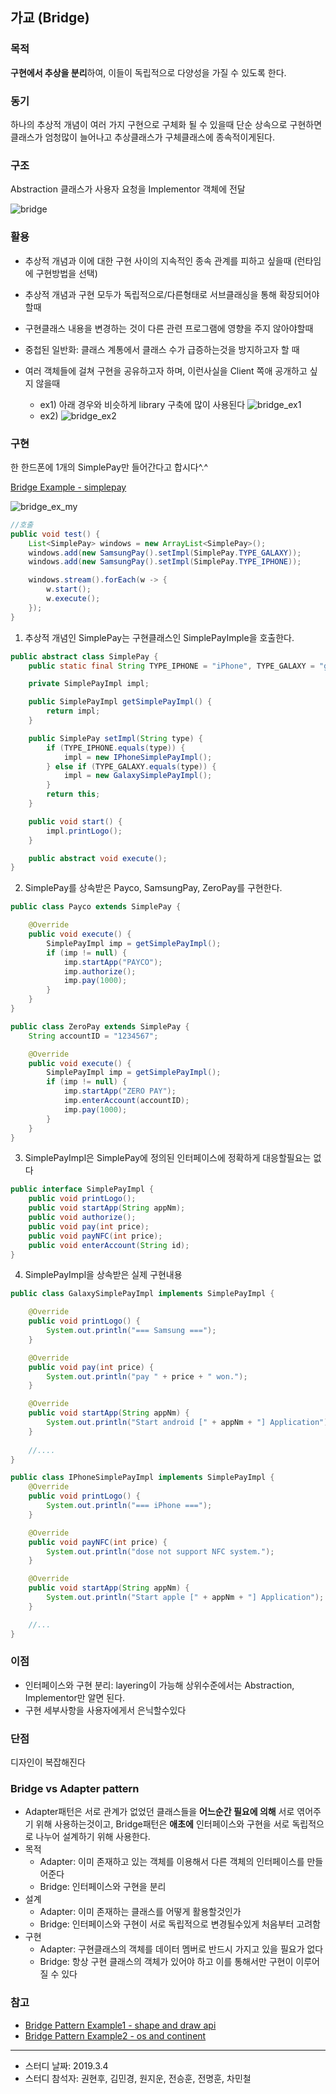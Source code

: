## 가교 (Bridge)

### 목적
**구현에서 추상을 분리**하여, 이들이 독립적으로 다양성을 가질 수 있도록 한다.

### 동기
하나의 추상적 개념이 여러 가지 구현으로 구체화 될 수 있을때 단순 상속으로 구현하면 클래스가 엄청많이 늘어나고 추상클래스가 구체클래스에 종속적이게된다.

### 구조
Abstraction 클래스가 사용자 요청을 Implementor 객체에 전달

![bridge](images/bridge.png)

### 활용
- 추상적 개념과 이에 대한 구현 사이의 지속적인 종속 관계를 피하고 싶을때 (런타임에 구현방법을 선택)
- 추상적 개념과 구현 모두가 독립적으로/다른형태로 서브클래싱을 통해 확장되어야 할때
- 구현클래스 내용을 변경하는 것이 다른 관련 프로그램에 영향을 주지 않아야할때
- 중첩된 일반화: 클래스 계통에서 클래스 수가 급증하는것을 방지하고자 할 때
- 여러 객체들에 걸쳐 구현을 공유하고자 하며, 이런사실을 Client 쪽애 공개하고 싶지 않을때
  
	- ex1) 아래 경우와 비슷하게 library 구축에 많이 사용된다
  ![bridge_ex1](images/bridge_ex1.jpg)
	- ex2)
	![bridge_ex2](images/bridge_ex2.png)


### 구현
한 한드폰에 1개의 SimplePay만 들어간다고 합시다^.^

[Bridge Example - simplepay](http://)

![bridge_ex_my](images/bridge_ex.png)


```java
//호출
public void test() {
	List<SimplePay> windows = new ArrayList<SimplePay>();
	windows.add(new SamsungPay().setImpl(SimplePay.TYPE_GALAXY));
	windows.add(new SamsungPay().setImpl(SimplePay.TYPE_IPHONE));

	windows.stream().forEach(w -> {
		w.start();
		w.execute();
	});
}
```


1. 추상적 개념인 SimplePay는 구현클래스인 SimplePayImple을 호출한다.
```java
public abstract class SimplePay {
	public static final String TYPE_IPHONE = "iPhone", TYPE_GALAXY = "galaxy";

	private SimplePayImpl impl;

	public SimplePayImpl getSimplePayImpl() {
		return impl;
	}

	public SimplePay setImpl(String type) {
		if (TYPE_IPHONE.equals(type)) {
			impl = new IPhoneSimplePayImpl();
		} else if (TYPE_GALAXY.equals(type)) {
			impl = new GalaxySimplePayImpl();
		}
		return this;
	}

	public void start() {
		impl.printLogo();
	}

	public abstract void execute();
}
```

2. SimplePay를 상속받은 Payco, SamsungPay, ZeroPay를 구현한다. 
```java
public class Payco extends SimplePay {

	@Override
	public void execute() {
		SimplePayImpl imp = getSimplePayImpl();
		if (imp != null) {
			imp.startApp("PAYCO");
			imp.authorize();
			imp.pay(1000);
		}
	}
}

public class ZeroPay extends SimplePay {
	String accountID = "1234567";

	@Override
	public void execute() {
		SimplePayImpl imp = getSimplePayImpl();
		if (imp != null) {
			imp.startApp("ZERO PAY");
			imp.enterAccount(accountID);
			imp.pay(1000);
		}
	}
}
```

3.  SimplePayImpl은 SimplePay에 정의된 인터페이스에 정확하게 대응할필요는 없다
```java
public interface SimplePayImpl {
	public void printLogo();
	public void startApp(String appNm);
	public void authorize();
	public void pay(int price);
	public void payNFC(int price);
	public void enterAccount(String id);
}
```
4. SimplePayImpl을 상속받은 실제 구현내용
```java
public class GalaxySimplePayImpl implements SimplePayImpl {

	@Override
	public void printLogo() {
		System.out.println("=== Samsung ===");
	}

	@Override
	public void pay(int price) {
		System.out.println("pay " + price + " won.");
	}

	@Override
	public void startApp(String appNm) {
		System.out.println("Start android [" + appNm + "] Application");
    }
    
    //....
}

public class IPhoneSimplePayImpl implements SimplePayImpl {
	@Override
	public void printLogo() {
		System.out.println("=== iPhone ===");
	}

	@Override
	public void payNFC(int price) {
		System.out.println("dose not support NFC system.");
	}

	@Override
	public void startApp(String appNm) {
		System.out.println("Start apple [" + appNm + "] Application");
    }

    //...
}
```


### 이점
- 인터페이스와 구현 분리: layering이 가능해 상위수준에서는 Abstraction, Implementor만 알면 된다.
- 구현 세부사항을 사용자에게서 은닉할수있다

### 단점
디자인이 복잡해진다

### Bridge vs Adapter pattern
- Adapter패턴은 서로 관계가 없었던 클래스들을 **어느순간 필요에 의해** 서로 엮어주기 위해 사용하는것이고, Bridge패턴은 **애초에** 인터페이스와 구현을 서로 독립적으로 나누어 설계하기 위해 사용한다.
- 목적
  - Adapter: 이미 존재하고 있는 객체를 이용해서 다른 객체의 인터페이스를 만들어준다
  - Bridge: 인터페이스와 구현을 분리
- 설계
  - Adapter: 이미 존재하는 클래스를 어떻게 활용할것인가  
  - Bridge: 인터페이스와 구현이 서로 독립적으로 변경될수있게 처음부터 고려함
- 구현
  - Adapter: 구현클래스의 객체를 데이터 멤버로 반드시 가지고 있을 필요가 없다
  - Bridge: 항상 구현 클래스의 객체가 있어야 하고 이를 통해서만 구현이 이루어질 수 있다

### 참고
- [Bridge Pattern Example1 - shape and draw api](https://www.tutorialspoint.com/design_pattern/factory_pattern.htm)
- [Bridge Pattern Example2 - os and continent](https://blog.naver.com/drifterz303/90194293283)

---

- 스터디 날짜: 2019.3.4
- 스터디 참석자: 권현후, 김민경, 원지운, 전승훈, 전명훈, 차민철
